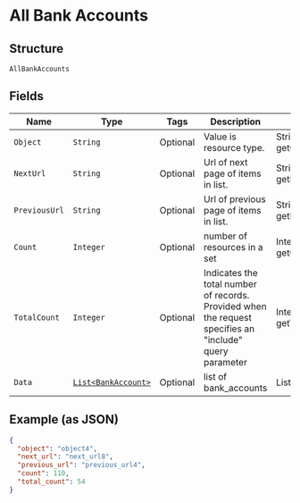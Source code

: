 
# All Bank Accounts

## Structure

`AllBankAccounts`

## Fields

| Name | Type | Tags | Description | Getter | Setter |
|  --- | --- | --- | --- | --- | --- |
| `Object` | `String` | Optional | Value is resource type. | String getObject() | setObject(String object) |
| `NextUrl` | `String` | Optional | Url of next page of items in list. | String getNextUrl() | setNextUrl(String nextUrl) |
| `PreviousUrl` | `String` | Optional | Url of previous page of items in list. | String getPreviousUrl() | setPreviousUrl(String previousUrl) |
| `Count` | `Integer` | Optional | number of resources in a set | Integer getCount() | setCount(Integer count) |
| `TotalCount` | `Integer` | Optional | Indicates the total number of records. Provided when the request specifies an "include" query parameter | Integer getTotalCount() | setTotalCount(Integer totalCount) |
| `Data` | [`List<BankAccount>`](../../doc/models/bank-account.md) | Optional | list of bank_accounts | List<BankAccount> getData() | setData(List<BankAccount> data) |

## Example (as JSON)

```json
{
  "object": "object4",
  "next_url": "next_url8",
  "previous_url": "previous_url4",
  "count": 110,
  "total_count": 54
}
```

